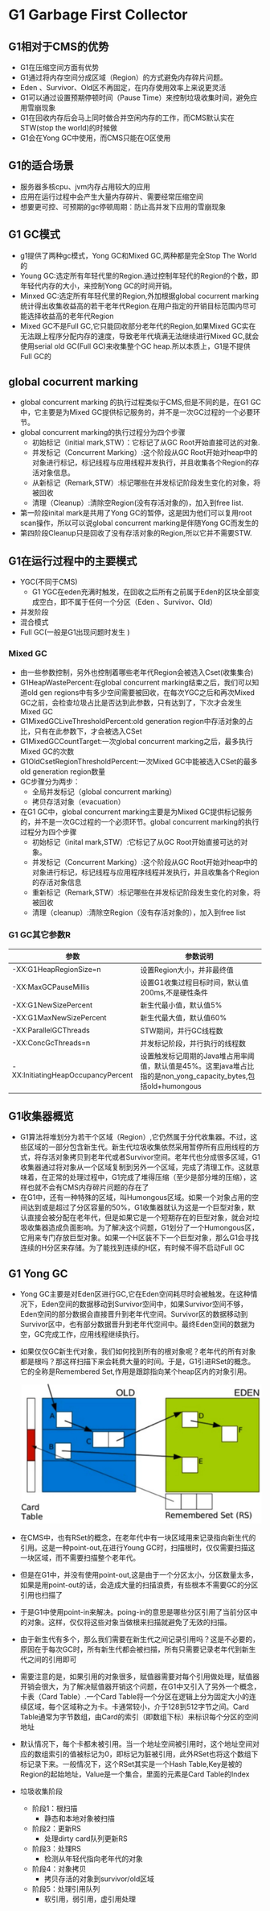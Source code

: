 # G1   Garbage First Collector

## G1相对于CMS的优势

- G1在压缩空间方面有优势
- G1通过将内存空间分成区域（Region）的方式避免内存碎片问题。
- Eden 、Survivor、Old区不再固定，在内存使用效率上来说更灵活
- G1可以通过设置预期停顿时间（Pause Time）来控制垃圾收集时间，避免应用雪崩现象
- G1在回收内存后会马上同时做合并空闲内存的工作，而CMS默认实在STW(stop the world)的时候做
- G1会在Yong GC中使用，而CMS只能在O区使用

## G1的适合场景

- 服务器多核cpu、jvm内存占用较大的应用
- 应用在运行过程中会产生大量内存碎片、需要经常压缩空间
- 想要更可控、可预期的gc停顿周期：防止高并发下应用的雪崩现象

## G1 GC模式

- g1提供了两种gc模式，Yong GC和Mixed GC,两种都是完全Stop The World的
- Young GC:选定所有年轻代里的Region.通过控制年轻代的Region的个数，即年轻代内存的大小，来控制Yong GC的时间开销。
- Minxed GC:选定所有年轻代里的Region,外加根据global cocurrent marking统计得出收集收益高的若干老年代Region.在用户指定的开销目标范围内尽可能选择收益高的老年代Region
- Mixed GC不是Full GC,它只能回收部分老年代的Region,如果Mixed GC实在无法跟上程序分配内存的速度，导致老年代填满无法继续进行Mixed GC,就会使用serial old GC(Full GC)来收集整个GC heap.所以本质上，G1是不提供Full GC的

## global cocurrent marking

- global concurrent marking 的执行过程类似于CMS,但是不同的是，在G1 GC中，它主要是为Mixed GC提供标记服务的，并不是一次GC过程的一个必要环节。
- global concurrent marking的执行过程分为四个步骤
  - 初始标记（initial mark,STW）：它标记了从GC Root开始直接可达的对象.
  - 并发标记（Concurrent Marking）:这个阶段从GC Root开始对heap中的对象进行标记，标记线程与应用线程并发执行，并且收集各个Region的存活对象信息。
  - 从新标记（Remark,STW）:标记哪些在并发标记阶段发生变化的对象，将被回收
  - 清理（Cleanup）:清除空Region(没有存活对象的)，加入到free list.
- 第一阶段inital mark是共用了Yong GC的暂停，这是因为他们可以复用root scan操作，所以可以说global concurrent marking是伴随Yong GC而发生的
- 第四阶段Cleanup只是回收了没有存活对象的Region,所以它并不需要STW.

## G1在运行过程中的主要模式

- YGC(不同于CMS)
  - G1 YGC在eden充满时触发，在回收之后所有之前属于Eden的区块全部变成空白，即不属于任何一个分区（Eden 、Survivor、Old）
- 并发阶段
- 混合模式
- Full GC(一般是G1出现问题时发生 )

### Mixed GC

- 由一些参数控制，另外也控制着哪些老年代Region会被选入Cset(收集集合)
- G1HeapWastePercent:在global concurrent marking结束之后，我们可以知道old gen regions中有多少空间需要被回收，在每次YGC之后和再次Mixed GC之前，会检查垃圾占比是否达到此参数，只有达到了，下次才会发生Mixed GC
- G1MixedGCLiveThresholdPercent:old generation region中存活对象的占比，只有在此参数下，才会被选入CSet
- G1MixedGCCountTarget:一次global concurrent marking之后，最多执行Mixed GC的次数
- G1OldCsetRegionThresholdPercent:一次Mixed GC中能被选入CSet的最多old generation region数量
- GC步骤分为两步：
  - 全局并发标记（global concurrent marking）
  - 拷贝存活对象（evacuation）
- 在G1 GC中，global concurrent marking主要是为Mixed GC提供标记服务的，并不是一次GC过程的一个必须环节。global concurrent marking的执行过程分为四个步骤
  - 初始标记（inital mark,STW）:它标记了从GC Root开始直接可达的对象。
  - 并发标记（Concurrent Marking）:这个阶段从GC Root开始对heap中的对象进行标记，标记线程与应用程序线程并发执行，并且收集各个Region的存活对象信息
  - 重新标记（Remark,STW）:标记哪些在并发标记阶段发生变化的对象，将被回收
  - 清理（cleanup）:清除空Region（没有存活对象的），加入到free list

### G1 GC其它参数R

| 参数                               | 参数说明                                                     |
| ---------------------------------- | ------------------------------------------------------------ |
| -XX:G1HeapRegionSize=n             | 设置Region大小，并非最终值                                   |
| -XX:MaxGCPauseMillis               | 设置G1收集过程目标时间，默认值200ms,不是硬性条件             |
| -XX:G1NewSizePercent               | 新生代最小值，默认值5%                                       |
| -XX:G1MaxNewSizePercent            | 新生代最大值，默认值60%                                      |
| -XX:ParallelGCThreads              | STW期间，并行GC线程数                                        |
| -XX:ConcGcThreads=n                | 并发标记阶段，并行执行的线程数                               |
| -XX:InitiatingHeapOccupancyPercent | 设置触发标记周期的Java堆占用率阈值，默认值是45%。这里java堆占比指的是non_yong_capacity_bytes,包括old+humongous |

## G1收集器概览

- G1算法将堆划分为若干个区域（Region）,它仍然属于分代收集器。不过，这些区域的一部分包含新生代。新生代垃圾收集依然采用暂停所有应用线程的方式，将存活对象拷贝到老年代或者Survivor空间。老年代也分成很多区域，G1收集器通过将对象从一个区域复制到另外一个区域，完成了清理工作。这就意味着，在正常的处理过程中，G1完成了堆得压缩（至少是部分堆的压缩），这样也就不会有CMS内存碎片问题的存在了
- 在G1中，还有一种特殊的区域，叫Humongous区域。如果一个对象占用的空间达到或是超过了分区容量的50%，G1收集器就认为这是一个巨型对象，默认直接会被分配在老年代，但是如果它是一个短期存在的巨型对象，就会对垃圾收集器造成负面影响。为了解决这个问题，G1划分了一个Humongous区，它用来专门存放巨型对象。如果一个H区装不下一个巨型对象，那么G1会寻找连续的H分区来存储。为了能找到连续的H区，有时候不得不启动Full GC

## G1 Yong GC

- Yong GC主要是对Eden区进行GC,它在Eden空间耗尽时会被触发。在这种情况下，Eden空间的数据移动到Survivor空间中，如果Survivor空间不够，Eden空间的部分数据会直接晋升到老年代空间。Survivor区的数据移动到Survivor区中，也有部分数据晋升到老年代空间中。最终Eden空间的数据为空，GC完成工作，应用线程继续执行。

- 如果仅仅GC新生代对象，我们如何找到所有的根对象呢？老年代的所有对象都是根吗？那这样扫描下来会耗费大量的时间。于是，G1引进RSet的概念。它的全称是Remembered Set,作用是跟踪指向某个heap区内的对象引用。

  ![image-20200505134211139](image/image-20200505134211139.png)

- 在CMS中，也有RSet的概念，在老年代中有一块区域用来记录指向新生代的引用。这是一种point-out,在进行Young GC时，扫描根时，仅仅需要扫描这一块区域，而不需要扫描整个老年代。

- 但是在G1中，并没有使用point-out,这是由于一个分区太小，分区数量太多，如果是用point-out的话，会造成大量的扫描浪费，有些根本不需要GC的分区引用也扫描了

- 于是G1中使用point-in来解决。poing-in的意思是哪些分区引用了当前分区中的对象。这样，仅仅将这些对象当做根来扫描就避免了无效的扫描。

- 由于新生代有多个，那么我们需要在新生代之间记录引用吗？这是不必要的，原因在于每次GC时，所有新生代都会被扫描，所有只需要记录老年代到新生代之间的引用即可

- 需要注意的是，如果引用的对象很多，赋值器需要对每个引用做处理，赋值器开销会很大，为了解决赋值器开销这个问题，在G1中又引入了另外一个概念，卡表（Card Table）.一个Card Table将一个分区在逻辑上分为固定大小的连续区域，每个区域称之为卡。卡通常较小，介于128到512字节之间。Card Table通常为字节数组，由Card的索引（即数组下标）来标识每个分区的空间地址

- 默认情况下，每个卡都未被引用。当一个地址空间被引用时，这个地址空间对应的数组索引的值被标记为0，即标记为脏被引用，此外RSet也将这个数组下标记录下来。一般情况下，这个RSet其实是一个Hash Table,Key是被的Region的起始地址，Value是一个集合，里面的元素是Card Table的Index

- 垃圾收集阶段

  - 阶段1：根扫描
    - 静态和本地对象被扫描
  - 阶段2：更新RS 
    - 处理dirty card队列更新RS
  - 阶段3：处理RS
    - 检测从年轻代指向老年代的对象
  - 阶段4：对象拷贝
    - 拷贝存活的对象到survivor/old区域
  - 阶段5：处理引用队列
    - 软引用，弱引用，虚引用处理

